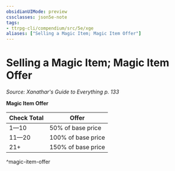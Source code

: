 ```yaml
---
obsidianUIMode: preview
cssclasses: json5e-note
tags:
- ttrpg-cli/compendium/src/5e/xge
aliases: ["Selling a Magic Item; Magic Item Offer"]
---
```

# Selling a Magic Item; Magic Item Offer
*Source: Xanathar's Guide to Everything p. 133* 

**Magic Item Offer**

| Check Total | Offer |
|-------------|-------|
| 1—10 | 50% of base price |
| 11—20 | 100% of base price |
| 21+ | 150% of base price |
^magic-item-offer
